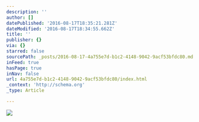 ```yaml
---
description: ''
author: []
datePublished: '2016-08-17T18:35:21.281Z'
dateModified: '2016-08-17T18:34:55.662Z'
title: ''
publisher: {}
via: {}
starred: false
sourcePath: _posts/2016-08-17-4a755e7d-b1c2-4148-9042-9acf53bfdc80.md
inFeed: true
hasPage: true
inNav: false
url: 4a755e7d-b1c2-4148-9042-9acf53bfdc80/index.html
_context: 'http://schema.org'
_type: Article

---
```

![](https://the-grid-user-content.s3-us-west-2.amazonaws.com/de9b8773-1c48-471c-a27c-0f04df9e07a3.jpg)